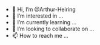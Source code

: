 - 👋 Hi, I’m @Arthur-Heiring
- 👀 I’m interested in ...
- 🌱 I’m currently learning ...
- 💞️ I’m looking to collaborate on ...
- 📫 How to reach me ...

<!---
Arthur-Heiring/Arthur-Heiring is a ✨ special ✨ repository because its `README.md` (this file) appears on your GitHub profile.
You can click the Preview link to take a look at your changes.
--->
